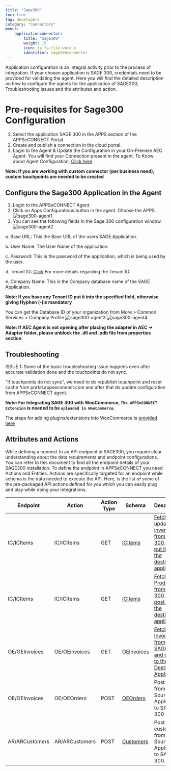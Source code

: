 ```yaml
---
title: "Sage300"
toc: true
tag: developers
category: "Connectors"
menus: 
    applicationconnector:
        title: "Sage300"
        weight: 15
        icon: fa fa-file-word-o
        identifier: sage300connector
---
```


Application configuration is an integral activity prior to the process of integration. If your chosen application is SAGE 300, credentials need to be provided for validating the agent.
Here you will find the detailed description on how to configure the agents for the application of SAGE300, Troubleshooting issues and the attributes and action.

# Pre-requisites for Sage300  Configuration 

1.	Select the application SAGE 300 in the APPS section of the APPSeCONNECT Portal.
2.	Create and publish a connection in the cloud portal.
3.	Login to the Agent & Update the Configuration in your On-Premise AEC Agent. You will find your Connection present in the agent.
    To Know about Agent Configuration, [Click here](/deployment/Deployment-Configuration/)

**Note: If you are working with custom connector (per business need), custom touchpoints are needed to be created**

## Configure the Sage300 Application in the Agent

 1. Login to the APPSeCONNECT Agent.
 2. Click on Apps Configurations button in the agent. Choose the APPS.   
![sage300-agent1](/staticfiles/connectors/media/application-connector/sage300-agent1.png)
 3. You can see the following fields in the Sage 300 configuration window.   
![sage300-agent2](/staticfiles/connectors/media/application-connector/sage300-agent2.png)

a. 	Base URL: This the Base URL of the users SAGE Application.

b.	User Name: The User Name of the application.

c.	Password: This is the password of the application, which is being used by the user.

d.	Tenant ID: [Click](https://developer.columbus.sage.com/docs/services/583d8bbc81f54615309d2bd9/operations/583d8bbe81f546041c0e4576) For more details regarding the Tenant ID. 

e.	Company Name: This is the Company database name of the SAGE Application.

**Note: If you have any Tenant ID put it into the specified field, otherwise giving Hyphen (-)is mandatory**

You can get the Database ID of your organization from More > Common Services > Company Profile
![sage300-agent3](/staticfiles/connectors/media/application-connector/sage300-agent3.png)
![sage300-agent4](/staticfiles/connectors/media/application-connector/sage300-agent4.png)

**Note: If AEC Agent is not opening after placing the adapter in AEC -> Adapter folder, 
please unblock the .dll and .pdb file from properties section**

## Troubleshooting

ISSUE 1:
Some of the basic troubleshooting issue happens even after accurate validation done and the touchpoints do not sync. 

"If touchpoints do not sync", we need to do republish touchpoint and reset cache from portal.appseconnect.com and after that do update 
configuration from APPSeCONNECT agent.

**Note: For Integrating SAGE 300 with WooCommerce, `The APPSeCONNECT Extension` is needed to be `uploaded in WooCommerce`.**

The steps for adding plugins/extensions into WooCommerce is [provided here](/connectors/woocommerce-plugin-extension-upload/)

## Attributes and Actions

While defining a connect to an API endpoint in SAGE300, you require clear understanding about the data requirements 
and endpoint configurations. You can refer to this document to find all the endpoint details of your SAGE300 installation.
To define the endpoint in APPSeCONNECT you need Actions and Entities. Actions are specifically targeted for an endpoint
while schema is the data needed to execute the API. Here, is the list of some of the pre-packaged API actions defined 
for you which you can easily plug and play while doing your integrations.

|Endpoint|Action|Action Type|Schema|Description|
|---|---|---|---|------|
|IC/ICItems|IC/ICItems|GET|[ICItems](https://portal.appseconnect.com/AppEntityAction?AppVersionId=9bf25c8f-904f-4400-ab27-23ebe74821f7&entityId=709a2bef-4489-4518-8ad0-c2faefc832d2&entityActionId=c3cb6aae-ec0b-4b80-b0dd-c8c1b3b9ea0f&orgId=565f3128-a52c-4838-b50c-318d006b5261)|[Fetch the updated inventory from Sage 300 and put it into the destination application. ](/connectors/updating-Inventory-in-sage/)|
|IC/ICItems|IC/ICItems|GET|[ICItems](https://portal.appseconnect.com/AppEntityAction?AppVersionId=9bf25c8f-904f-4400-ab27-23ebe74821f7&entityId=709a2bef-4489-4518-8ad0-c2faefc832d2&entityActionId=61ae54f8-a00b-4a3a-87cd-0bf416bd214e&orgId=3728fb02-8d0c-4f2d-81eb-4cf27511bb6a)|[Fetch the Products from SAGE 300 and post it to the destination application. ](/connectors/adding-product-in-sage/)|
|OE/OEInvoices|OE/OEinvoices|GET|[OEInvoices](https://portal.appseconnect.com/AppEntityAction?AppVersionId=9bf25c8f-904f-4400-ab27-23ebe74821f7&entityId=5de2b8fc-75dc-4d6a-8bd9-332d798a0943&entityActionId=2669907e-2645-4ff0-900a-bd39b70089ed&orgId=3728fb02-8d0c-4f2d-81eb-4cf27511bb6a)|[Fetch the Invoices from SAGE300 and post it to the Destination Application.](http://help.sage300.com/en-us/2017/web/Subsystems/OE/Content/Transactions/ShipmentsAndInvoices/InvoicingShipments.htm)|
|OE/OEInvoices|OE/OEOrders|POST|[OEOrders](https://portal.appseconnect.com/AppEntityAction?AppVersionId=9bf25c8f-904f-4400-ab27-23ebe74821f7&entityId=caccecf7-03fd-4faf-b2f2-dd123ea04c0b&entityActionId=ef15c0fd-fd7b-4cfc-adf7-6d1b0729e534&orgId=3728fb02-8d0c-4f2d-81eb-4cf27511bb6a)|Post orders from Source Application to SAGE 300|
|AR/ARCustomers|AR/ARCustomers|POST|[Customers](https://portal.appseconnect.com/AppEntityAction?AppVersionId=9bf25c8f-904f-4400-ab27-23ebe74821f7&entityId=edd119ff-1554-473e-bfb5-2297cfceae6c&entityActionId=83a359eb-e373-4569-a253-1c9da6d341c6&orgId=3728fb02-8d0c-4f2d-81eb-4cf27511bb6a)|Post customers from Source Application to SAGE 300.|